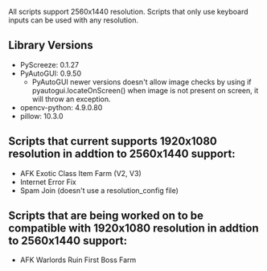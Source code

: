 All scripts support 2560x1440 resolution. Scripts that only use keyboard inputs can be used with any resolution.

## Library Versions
 - PyScreeze: 0.1.27
 - PyAutoGUI: 0.9.50
    - PyAutoGUI newer versions doesn't allow image checks by using if pyautogui.locateOnScreen() when image is not present on screen, it will throw an exception.
 - opencv-python: 4.9.0.80
 - pillow: 10.3.0 


## Scripts that current supports 1920x1080 resolution in addtion to 2560x1440 support:
 - AFK Exotic Class Item Farm (V2, V3)
 - Internet Error Fix
 - Spam Join (doesn't use a resolution_config file)

## Scripts that are being worked on to be compatible with 1920x1080 resolution in addtion to 2560x1440 support:
 - AFK Warlords Ruin First Boss Farm
